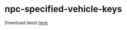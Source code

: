 # npc-specified-vehicle-keys

Download latest [here](https://github.com/Joaocelos/npc-specified-vehicle-keys/releases/)
